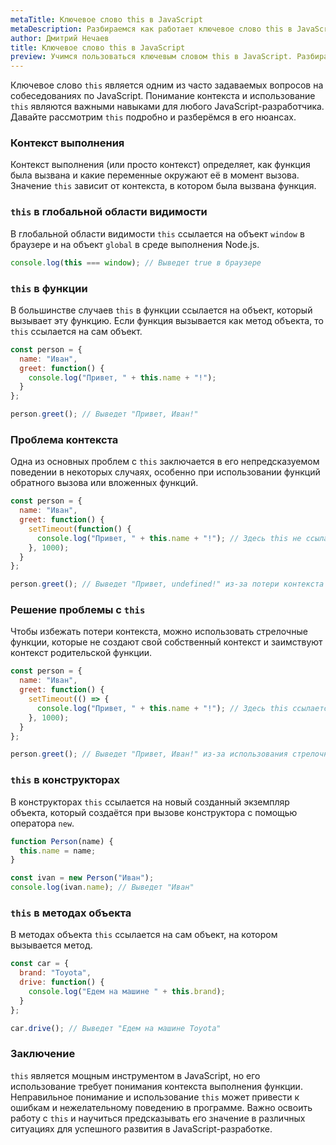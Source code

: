 ```yaml
---
metaTitle: Ключевое слово this в JavaScript
metaDescription: Разбираемся как работает ключевое слово this в JavaScript
author: Дмитрий Нечаев
title: Ключевое слово this в JavaScript
preview: Учимся пользоваться ключевым словом this в JavaScript. Разбираем примеры использования
---
```


Ключевое слово `this` является одним из  часто задаваемых вопросов на собеседованиях по JavaScript. Понимание контекста и использование `this` являются важными навыками для любого JavaScript-разработчика. Давайте рассмотрим `this` подробно и разберёмся в его нюансах.

### Контекст выполнения

Контекст выполнения (или просто контекст) определяет, как функция была вызвана и какие переменные окружают её в момент вызова. Значение `this` зависит от контекста, в котором была вызвана функция.

### `this` в глобальной области видимости

В глобальной области видимости `this` ссылается на объект `window` в браузере и на объект `global` в среде выполнения Node.js.

```jsx
console.log(this === window); // Выведет true в браузере

```

### `this` в функции

В большинстве случаев `this` в функции ссылается на объект, который вызывает эту функцию. Если функция вызывается как метод объекта, то `this` ссылается на сам объект.

```jsx
const person = {
  name: "Иван",
  greet: function() {
    console.log("Привет, " + this.name + "!");
  }
};

person.greet(); // Выведет "Привет, Иван!"

```

### Проблема контекста

Одна из основных проблем с `this` заключается в его непредсказуемом поведении в некоторых случаях, особенно при использовании функций обратного вызова или вложенных функций.

```jsx
const person = {
  name: "Иван",
  greet: function() {
    setTimeout(function() {
      console.log("Привет, " + this.name + "!"); // Здесь this не ссылается на объект person
    }, 1000);
  }
};

person.greet(); // Выведет "Привет, undefined!" из-за потери контекста

```

### Решение проблемы с `this`

Чтобы избежать потери контекста, можно использовать стрелочные функции, которые не создают свой собственный контекст и заимствуют контекст родительской функции.

```jsx
const person = {
  name: "Иван",
  greet: function() {
    setTimeout(() => {
      console.log("Привет, " + this.name + "!"); // Здесь this ссылается на объект person
    }, 1000);
  }
};

person.greet(); // Выведет "Привет, Иван!" из-за использования стрелочной функции

```

### `this` в конструкторах

В конструкторах `this` ссылается на новый созданный экземпляр объекта, который создаётся при вызове конструктора с помощью оператора `new`.

```jsx
function Person(name) {
  this.name = name;
}

const ivan = new Person("Иван");
console.log(ivan.name); // Выведет "Иван"

```

### `this` в методах объекта

В методах объекта `this` ссылается на сам объект, на котором вызывается метод.

```jsx
const car = {
  brand: "Toyota",
  drive: function() {
    console.log("Едем на машине " + this.brand);
  }
};

car.drive(); // Выведет "Едем на машине Toyota"

```

### Заключение

`this` является мощным инструментом в JavaScript, но его использование требует понимания контекста выполнения функции. Неправильное понимание и использование `this` может привести к ошибкам и нежелательному поведению в программе. Важно освоить работу с `this` и научиться предсказывать его значение в различных ситуациях для успешного развития в JavaScript-разработке.